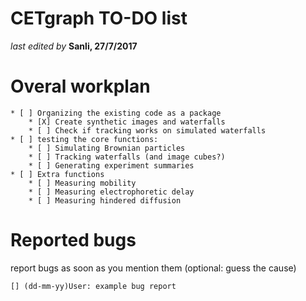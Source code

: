 # CETgraph TO-DO list #
_last edited by_ **Sanli, 27/7/2017** 

# Overal workplan #
    * [ ] Organizing the existing code as a package
        * [X] Create synthetic images and waterfalls
        * [ ] Check if tracking works on simulated waterfalls
    * [ ] testing the core functions:
        * [ ] Simulating Brownian particles
        * [ ] Tracking waterfalls (and image cubes?)
        * [ ] Generating experiment summaries
    * [ ] Extra functions
        * [ ] Measuring mobility
        * [ ] Measuring electrophoretic delay 
        * [ ] Measuring hindered diffusion
        

# Reported bugs #

report bugs as soon as you mention them (optional: guess the cause)

    [] (dd-mm-yy)User: example bug report
    
